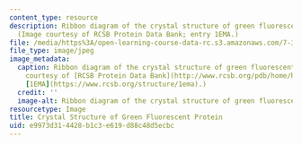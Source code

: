 ```yaml
---
content_type: resource
description: Ribbon diagram of the crystal structure of green fluorescent protein.
  (Image courtesy of RCSB Protein Data Bank; entry 1EMA.)
file: /media/https%3A/open-learning-course-data-rc.s3.amazonaws.com/7-341-brightening-up-life-harnessing-the-power-of-fluorescence-imaging-to-observe-biology-in-action-fall-2006/e9973d314428b1c3e619d88c48d5ecbc_7-341f06.jpg
file_type: image/jpeg
image_metadata:
  caption: Ribbon diagram of the crystal structure of green fluorescent protein. (Image
    courtesy of [RCSB Protein Data Bank](http://www.rcsb.org/pdb/home/home.do) entry
    [1EMA](https://www.rcsb.org/structure/1ema).)
  credit: ''
  image-alt: Ribbon diagram of the crystal structure of green fluorescent protein.
resourcetype: Image
title: Crystal Structure of Green Fluorescent Protein
uid: e9973d31-4428-b1c3-e619-d88c48d5ecbc
---
```

